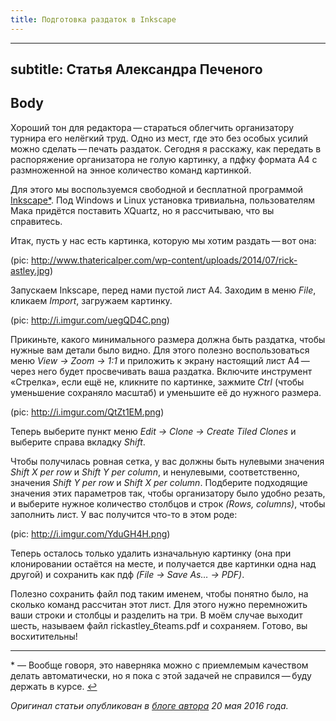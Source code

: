 ```yaml
---
title: Подготовка раздаток в Inkscape
---
```


---
subtitle: Статья Александра Печеного
---

Body
---

Хороший тон для редактора — стараться облегчить организатору турнира его нелёгкий труд. Одно из мест, где это без особых усилий можно сделать — печать раздаток. Сегодня я расскажу, как передать в распоряжение организатора не голую картинку, а пдфку формата A4 с размноженной на энное количество команд картинкой.

Для этого мы воспользуемся свободной и бесплатной программой [Inkscape](https://inkscape.org/en/)[\*](#note)<a name="up"></a>. Под Windows и Linux установка тривиальна, пользователям Мака придётся поставить XQuartz, но я рассчитываю, что вы справитесь.

Итак, пусть у нас есть картинка, которую мы хотим раздать — вот она:

(pic: http://www.thatericalper.com/wp-content/uploads/2014/07/rick-astley.jpg)

Запускаем Inkscape, перед нами пустой лист A4. Заходим в меню *File*, кликаем *Import*, загружаем картинку.

(pic: http://i.imgur.com/uegQD4C.png)

Прикиньте, какого минимального размера должна быть раздатка, чтобы нужные вам детали было видно. Для этого полезно воспользоваться меню *View → Zoom → 1:1* и приложить к экрану настоящий лист A4 — через него будет просвечивать ваша раздатка. Включите инструмент «Стрелка», если ещё не, кликните по картинке, зажмите *Ctrl* (чтобы уменьшение сохраняло масштаб) и уменьшите её до нужного размера.

(pic: http://i.imgur.com/QtZt1EM.png)

Теперь выберите пункт меню *Edit → Clone → Create Tiled Clones* и выберите справа вкладку *Shift*.

Чтобы получилась ровная сетка, у вас должны быть нулевыми значения *Shift X per row* и *Shift Y per column*, и ненулевыми, соответственно, значения *Shift Y per row* и *Shift X per column*. Подберите подходящие значения этих параметров так, чтобы организатору было удобно резать, и выберите нужное количество столбцов и строк *(Rows, columns)*, чтобы заполнить лист. У вас получится что-то в этом роде:

(pic: http://i.imgur.com/YduGH4H.png)

Теперь осталось только удалить изначальную картинку (она при клонировании остаётся на месте, и получается две картинки одна над другой) и сохранить как пдф *(File → Save As… → PDF)*.

Полезно сохранить файл под таким именем, чтобы понятно было, на сколько команд рассчитан этот лист. Для этого нужно перемножить ваши строки и столбцы и разделить на три. В моём случае выходит шесть, называем файл rickastley_6teams.pdf и сохраняем. Готово, вы восхитительны!

-----

\* — Вообще говоря, это наверняка можно с приемлемым качеством делать автоматически, но я пока с этой задачей не справился — буду держать в курсе. [↩︎](#up)

*Оригинал статьи опубликован в [блоге автора](https://pecheny.me/blog/handouts-inkscape/) 20 мая 2016 года.*